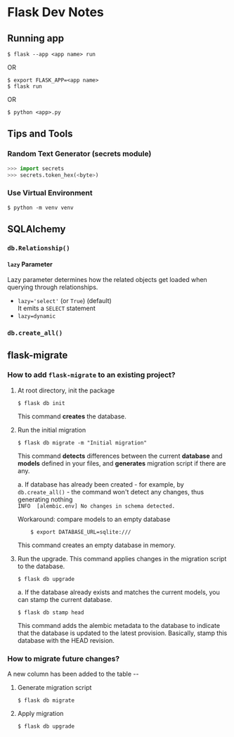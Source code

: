 # Flask Dev Notes

## Running app
```console
$ flask --app <app name> run
```
OR
```console
$ export FLASK_APP=<app name>
$ flask run
```
OR
```console
$ python <app>.py
```

## Tips and Tools
### Random Text Generator (secrets module)
```python
>>> import secrets
>>> secrets.token_hex(<byte>) 
```
### Use Virtual Environment
```console
$ python -m venv venv
```

## SQLAlchemy
### `db.Relationship()`
#### `lazy` Parameter
Lazy parameter determines how the related objects get loaded when querying through relationships.
- `lazy='select'` (or `True`) (default)   
It emits a `SELECT` statement
- `lazy=dynamic`

### `db.create_all()`


## flask-migrate
### How to add `flask-migrate` to an existing project?
1. At root directory, init the package
    ```console
    $ flask db init
    ```   

    This command __creates__ the database.

2. Run the initial migration
    ```console
    $ flask db migrate -m "Initial migration"
    ```   

    This command __detects__ differences between the current __database__ and __models__ defined in your files, and __generates__ migration script if there are any.   

    a. If database has already been created - for example, by `db.create_all()` - the command won't detect any changes, thus generating nothing    
    `INFO  [alembic.env] No changes in schema detected.`

    Workaround: compare models to an empty database
    ```console
        $ export DATABASE_URL=sqlite:///
    ```
    This command creates an empty database in memory.

3. Run the upgrade. This command applies changes in the migration script to the database.
    ```console
    $ flask db upgrade
    ```

    a. If the database already exists and matches the current models, you can stamp the current database.
    ```console
    $ flask db stamp head
    ```

    This command adds the alembic metadata to the database to indicate that the database is updated to the latest provision. Basically, stamp this database with the HEAD revision.

### How to migrate future changes?
A new column has been added to the table --

1. Generate migration script
    ```console
    $ flask db migrate
    ```
2. Apply migration
    ```console
    $ flask db upgrade
    ```

